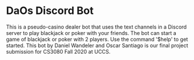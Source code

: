 # DaOs Discord Bot
This is a pseudo-casino dealer bot that uses the text channels in a Discord server to play blackjack or poker with your friends. The bot can start a game of blackjack or poker with 2 players. Use the command '$help' to get started. This bot by Daniel Wandeler and Oscar Santiago is our final project submission for CS3080 Fall 2020 at UCCS.
